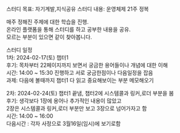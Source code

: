 스터디 목표: 자기계발,지식공유
스터디 내용: 운영체제 21주 정복

매주 정해진 주제에 대한 학습을 진행.<br>
온라인 플랫폼을 통해 스터디를 하고 공부한 내용을 공유.<br>
모르는 부분이 있으면 같이 찾아봅니다.<br>

스터디 일정<br>
1차: 2024-02-17(토)   챕터1 <br>
 후기: 목차부터 22페이지까지 보면서 궁금한 용어들이나 개념에 대한 이해 <br>
 시간: 14:00 ~ 15:30 진행하고 서로 궁금한점이나 다음일정을 잡음 <br>
 과제: 다음에 볼때까지 챕터1 다 읽고 중요해보이는 부분 메모해오기 <br>

2차: 2024-02-24(토)   챕터1 끝냄, 챕터2에 시스템콜과 링커,로더 부분을 봄 <br>
 후기: 생각보다 1장에 용어나 추가적인 내용이 많았고<br>2장은 시스템콜과 링커,로더 부분만 보고 3장으로 넘어가자고 함 <br>
 시간: 14:00 ~ 16:00 <br>
 다음시간 : 각자 사정으로 3월16일(임시)에 보기로함 <br>
